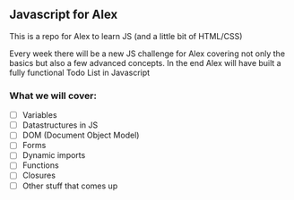 ## Javascript for Alex
This is a repo for Alex to learn JS (and a little bit of HTML/CSS)

Every week there will be a new JS challenge for Alex covering not only the basics but also a few advanced concepts. In the end Alex will have built a fully functional Todo List in Javascript

### What we will cover: 
-[ ] Variables
-[ ] Datastructures in JS 
-[ ] DOM (Document Object Model)
-[ ] Forms
-[ ] Dynamic imports
-[ ] Functions
-[ ] Closures 
-[ ] Other stuff that comes up
